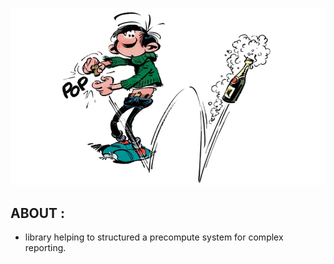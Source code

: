 ![gaston](gaston.png)

## ABOUT :

- library helping to structured a precompute system for complex reporting.

